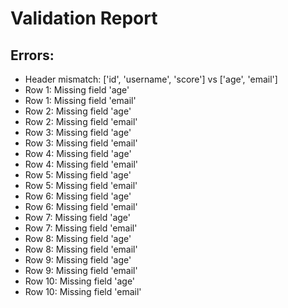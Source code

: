 # Validation Report

## Errors:
- Header mismatch: ['id', 'username', 'score'] vs ['age', 'email']
- Row 1: Missing field 'age'
- Row 1: Missing field 'email'
- Row 2: Missing field 'age'
- Row 2: Missing field 'email'
- Row 3: Missing field 'age'
- Row 3: Missing field 'email'
- Row 4: Missing field 'age'
- Row 4: Missing field 'email'
- Row 5: Missing field 'age'
- Row 5: Missing field 'email'
- Row 6: Missing field 'age'
- Row 6: Missing field 'email'
- Row 7: Missing field 'age'
- Row 7: Missing field 'email'
- Row 8: Missing field 'age'
- Row 8: Missing field 'email'
- Row 9: Missing field 'age'
- Row 9: Missing field 'email'
- Row 10: Missing field 'age'
- Row 10: Missing field 'email'
